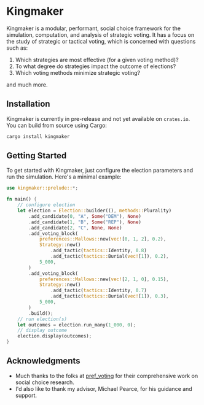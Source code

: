 # Kingmaker

Kingmaker is a modular, performant, social choice framework for the simulation, computation, and analysis of strategic voting. It has a focus on the study of strategic or tactical voting, which is concerned with questions such as:

1. Which strategies are most effective (for a given voting method)?
2. To what degree do strategies impact the outcome of elections?
3. Which voting methods minimize strategic voting?

and much more.

## Installation

Kingmaker is currently in pre-release and not yet available on `crates.io`. You can build from source using Cargo:

```sh
cargo install kingmaker
```

## Getting Started

To get started with Kingmaker, just configure the election parameters and run the simulation. Here's a minimal example:

```rust
use kingmaker::prelude::*;

fn main() {
    // configure election
    let election = Election::builder((), methods::Plurality)
        .add_candidate(0, "A", Some("DEM"), None)
        .add_candidate(1, "B", Some("REP"), None)
        .add_candidate(2, "C", None, None)
        .add_voting_block(
            preferences::Mallows::new(vec![0, 1, 2], 0.2),
            Strategy::new()
                .add_tactic(tactics::Identity, 0.8)
                .add_tactic(tactics::Burial(vec![1]), 0.2),
            5_000,
        )
        .add_voting_block(
            preferences::Mallows::new(vec![2, 1, 0], 0.15),
            Strategy::new()
                .add_tactic(tactics::Identity, 0.7)
                .add_tactic(tactics::Burial(vec![1]), 0.3),
            5_000,
        )
        .build();
    // run election(s)
    let outcomes = election.run_many(1_000, 0);
    // display outcome
    election.display(outcomes);
}
```

## Acknowledgments

- Much thanks to the folks at [pref_voting](https://github.com/voting-tools/pref_voting) for their comprehensive work on social choice research.
- I'd also like to thank my advisor, Michael Pearce, for his guidance and support.
